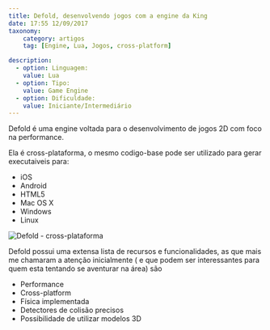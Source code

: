 ```yaml
---
title: Defold, desenvolvendo jogos com a engine da King
date: 17:55 12/09/2017
taxonomy:
    category: artigos
    tag: [Engine, Lua, Jogos, cross-platform]

description:
  - option: Linguagem:
    value: Lua
  - option: Tipo:
    value: Game Engine
  - option: Dificuldade:
    value: Iniciante/Intermediário
---
```


Defold é uma engine voltada para o desenvolvimento de jogos 2D com foco na performance.

Ela é cross-plataforma, o mesmo codigo-base pode ser utilizado para gerar executaiveis para:

  - iOS
  - Android
  - HTML5
  - Mac OS X
  - Windows
  - Linux


![Defold - cross-plataforma](https://www.defold.com/static/animations/platforms.gif)

Defold possui uma extensa lista de recursos e funcionalidades, as que mais me chamaram a atenção inicialmente ( e que podem ser interessantes para quem esta tentando se aventurar na área) são 

 - Performance
 - Cross-platform
 - Física implementada
 - Detectores de colisão precisos
 - Possibilidade de utilizar modelos 3D 

